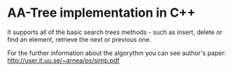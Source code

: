# AA-Tree implementation in C++

It supports all of the basic search trees methods - such as insert, delete or find an element, retrieve the next or previous one.

For the further information about the algorythm you can see author's paper: http://user.it.uu.se/~arnea/ps/simp.pdf
